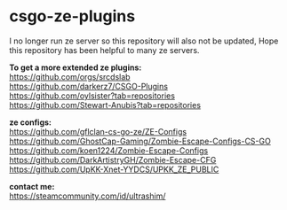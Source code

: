 # csgo-ze-plugins

I no longer run ze server so this repository will also not be updated, Hope this repository has been helpful to many ze servers.

<b>To get a more extended ze plugins:</b><br>
https://github.com/orgs/srcdslab<br>
https://github.com/darkerz7/CSGO-Plugins<br>
https://github.com/oylsister?tab=repositories<br>
https://github.com/Stewart-Anubis?tab=repositories<br>

<b>ze configs:</b><br>
https://github.com/gflclan-cs-go-ze/ZE-Configs<br>
https://github.com/GhostCap-Gaming/Zombie-Escape-Configs-CS-GO<br>
https://github.com/koen1224/Zombie-Escape-Configs<br>
https://github.com/DarkArtistryGH/Zombie-Escape-CFG<br>
https://github.com/UpKK-Xnet-YYDCS/UPKK_ZE_PUBLIC<br>

<b>contact me:</b><br>
https://steamcommunity.com/id/ultrashim/

